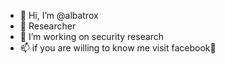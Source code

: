- 👋 Hi, I’m @albatrox
- 🥷 Researcher
- 🌱 I’m working on security research
- 📫 if you are willing to know me visit facebook🤣

<!---
albatrox88/albatrox88 is a ✨ special ✨ repository because its `README.md` (this file) appears on your GitHub profile.
You can click the Preview link to take a look at your changes.
--->
